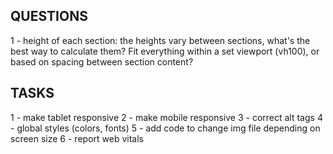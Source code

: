 ## QUESTIONS

1 - height of each section: the heights vary between sections, what's the best way to calculate them? Fit everything within a set viewport (vh100), or based on spacing between section content?

## TASKS

1 - make tablet responsive
2 - make mobile responsive
3 - correct alt tags
4 - global styles (colors, fonts)
5 - add code to change img file depending on screen size
6 - report web vitals